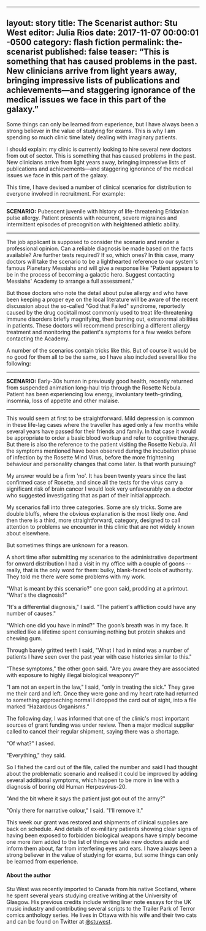 ----
layout: story 
title: The Scenarist
author: Stu West
editor: Julia Rios
date: 2017-11-07 00:00:01 -0500
category: flash fiction
permalink: the-scenarist
published: false
teaser: “This is something that has caused problems in the past. New clinicians arrive from light years away, bringing impressive lists of publications and achievements—and staggering ignorance of the medical issues we face in this part of the galaxy.”
----

Some things can only be learned from experience, but I have always been a strong believer in the value of studying for exams. This is why I am spending so much clinic time lately dealing with imaginary patients.	
I should explain: my clinic is currently looking to hire several new doctors from out of sector. This is something that has caused problems in the past. New clinicians arrive from light years away, bringing impressive lists of publications and achievements—and staggering ignorance of the medical issues we face in this part of the galaxy.	
This time, I have devised a number of clinical scenarios for distribution to everyone involved in recruitment. For example:----
**SCENARIO:** Pubescent juvenile with history of life-threatening Eridanian pulse allergy. Patient presents with recurrent, severe migraines and intermittent episodes of precognition with heightened athletic ability.

----The job applicant is supposed to consider the scenario and render a professional opinion. Can a reliable diagnosis be made based on the facts available? Are further tests required? If so, which ones? In this case, many doctors will take the scenario to be a lighthearted reference to our system's famous Planetary Messiahs and will give a response like "Patient appears to be in the process of becoming a galactic hero. Suggest contacting Messiahs' Academy to arrange a full assessment."	
But those doctors who note the detail about pulse allergy and who have been keeping a proper eye on the local literature will be aware of the recent discussion about the so-called "God that Failed" syndrome, reportedly caused by the drug cocktail most commonly used to treat life-threatening immune disorders briefly magnifying, then burning out, extranormal abilities in patients. These doctors will recommend prescribing a different allergy treatment and monitoring the patient's symptoms for a few weeks before contacting the Academy.	
A number of the scenarios contain tricks like this. But of course it would be no good for them all to be the same, so I have also included several like the following:
----
**SCENARIO:** Early-30s human in previously good health, recently returned from suspended animation long-haul trip through the Rosette Nebula. Patient has been experiencing low energy, involuntary teeth-grinding, insomnia, loss of appetite and other malaise.----	
This would seem at first to be straightforward. Mild depression is common in these life-lag cases where the traveller has aged only a few months while several years have passed for their friends and family. In that case it would be appropriate to order a basic blood workup and refer to cognitive therapy. But there is also the reference to the patient visiting the Rosette Nebula. All the symptoms mentioned have been observed during the incubation phase of infection by the Rosette Mind Virus, before the more frightening behaviour and personality changes that come later. Is that worth pursuing?	
My answer would be a firm 'no'. It has been twenty years since the last confirmed case of Rosette, and since all the tests for the virus carry a significant risk of brain cancer I would look very unfavourably on a doctor who suggested investigating that as part of their initial approach.	
My scenarios fall into three categories. Some are sly tricks. Some are double bluffs, where the obvious explanation is the most likely one. And then there is a third, more straightforward, category, designed to call attention to problems we encounter in this clinic that are not widely known about elsewhere.	
But sometimes things are unknown for a reason.	
A short time after submitting my scenarios to the administrative department for onward distribution I had a visit in my office with a couple of goons -- really, that is the only word for them: bulky, blank-faced tools of authority. They told me there were some problems with my work.	
"What is meant by this scenario?" one goon said, prodding at a printout. "What's the diagnosis?"	
"It's a differential diagnosis," I said. "The patient's affliction could have any number of causes."	
"Which one did you have in mind?" The goon’s breath was in my face. It smelled like a lifetime spent consuming nothing but protein shakes and chewing gum.	
Through barely gritted teeth I said, "What I had in mind was a number of patients I have seen over the past year with case histories similar to this."	
"These symptoms," the other goon said. "Are you aware they are associated with exposure to highly illegal biological weaponry?"	
"I am not an expert in the law," I said, "only in treating the sick." They gave me their card and left. Once they were gone and my heart rate had returned to something approaching normal I dropped the card out of sight, into a file marked “Hazardous Organisms.”	
The following day, I was informed that one of the clinic's most important sources of grant funding was under review. Then a major medical supplier called to cancel their regular shipment, saying there was a shortage.	
"Of what?" I asked.	
"Everything," they said.	
So I fished the card out of the file, called the number and said I had thought about the problematic scenario and realised it could be improved by adding several additional symptoms, which happen to be more in line with a diagnosis of boring old Human Herpesvirus-20.	
"And the bit where it says the patient just got out of the army?"	
"Only there for narrative colour," I said. "I'll remove it."	
This week our grant was restored and shipments of clinical supplies are back on schedule. And details of ex-military patients showing clear signs of having been exposed to forbidden biological weapons have simply become one more item added to the list of things we take new doctors aside and inform them about, far from interfering eyes and ears. I have always been a strong believer in the value of studying for exams, but some things can only be learned from experience.

#### About the author

Stu West was recently imported to Canada from his native Scotland, where he spent several years studying creative writing at the University of Glasgow. His previous credits include writing liner note essays for the UK music industry and contributing several scripts to the Trailer Park of Terror comics anthology series. He lives in Ottawa with his wife and their two cats and can be found on Twitter at [@stuwest](https://twitter.com/stuwest).